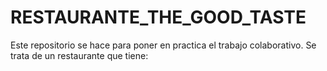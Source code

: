 # RESTAURANTE_THE_GOOD_TASTE
Este repositorio se hace para poner en practica el trabajo colaborativo. Se trata de un restaurante que tiene:
